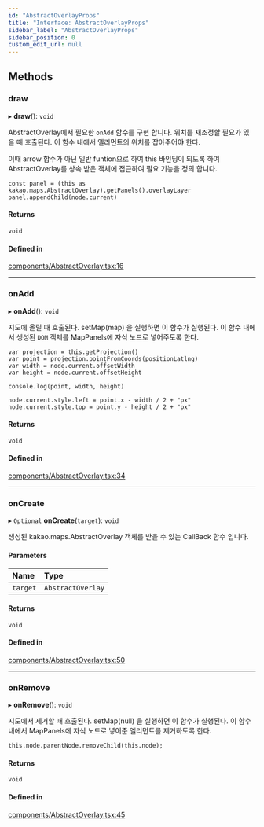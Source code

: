 ```yaml
---
id: "AbstractOverlayProps"
title: "Interface: AbstractOverlayProps"
sidebar_label: "AbstractOverlayProps"
sidebar_position: 0
custom_edit_url: null
---
```


## Methods

### draw

▸ **draw**(): `void`

AbstractOverlay에서 필요한 `onAdd` 함수를 구현 합니다.
위치를 재조정할 필요가 있을 때 호출된다.
이 함수 내에서 엘리먼트의 위치를 잡아주어야 한다.

이때 arrow 함수가 아닌 일반 funtion으로 하여 this 바인딩이 되도록 하여 AbstractOverlay를 상속 받은 객체에 접근하여 필요 기능을 정의 합니다.
```tsx
const panel = (this as kakao.maps.AbstractOverlay).getPanels().overlayLayer
panel.appendChild(node.current)
```

#### Returns

`void`

#### Defined in

[components/AbstractOverlay.tsx:16](https://github.com/JaeSeoKim/react-kakao-maps/blob/1c2440a/src/components/AbstractOverlay.tsx#L16)

___

### onAdd

▸ **onAdd**(): `void`

지도에 올릴 때 호출된다.
setMap(map) 을 실행하면 이 함수가 실행된다.
이 함수 내에서 생성된 `DOM` 객체를 MapPanels에 자식 노드로 넣어주도록 한다.

```tsx
var projection = this.getProjection()
var point = projection.pointFromCoords(positionLatlng)
var width = node.current.offsetWidth
var height = node.current.offsetHeight

console.log(point, width, height)

node.current.style.left = point.x - width / 2 + "px"
node.current.style.top = point.y - height / 2 + "px"
```

#### Returns

`void`

#### Defined in

[components/AbstractOverlay.tsx:34](https://github.com/JaeSeoKim/react-kakao-maps/blob/1c2440a/src/components/AbstractOverlay.tsx#L34)

___

### onCreate

▸ `Optional` **onCreate**(`target`): `void`

생성된 kakao.maps.AbstractOverlay 객체를 받을 수 있는 CallBack 함수 입니다.

#### Parameters

| Name | Type |
| :------ | :------ |
| `target` | `AbstractOverlay` |

#### Returns

`void`

#### Defined in

[components/AbstractOverlay.tsx:50](https://github.com/JaeSeoKim/react-kakao-maps/blob/1c2440a/src/components/AbstractOverlay.tsx#L50)

___

### onRemove

▸ **onRemove**(): `void`

지도에서 제거할 때 호출된다.
setMap(null) 을 실행하면 이 함수가 실행된다.
이 함수 내에서 MapPanels에 자식 노드로 넣어준 엘리먼트를 제거하도록 한다.

```tsx
this.node.parentNode.removeChild(this.node);
```

#### Returns

`void`

#### Defined in

[components/AbstractOverlay.tsx:45](https://github.com/JaeSeoKim/react-kakao-maps/blob/1c2440a/src/components/AbstractOverlay.tsx#L45)
